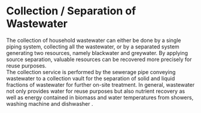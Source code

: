 # Collection / Separation of Wastewater
The collection of household wastewater can either be done by a single piping system, collecting all the wastewater, or by a separated system generating two resources, namely blackwater and greywater. By applying source separation, valuable resources can be recovered more precisely for reuse purposes.  
The collection service is performed by the sewerage pipe conveying wastewater to a collection vault for the separation of solid and liquid fractions of wastewater for further on-site treatment.
In general, wastewater not only provides water for reuse purposes but also nutrient recovery as well as energy contained in biomass and water temperatures from showers, washing machine and dishwasher .
